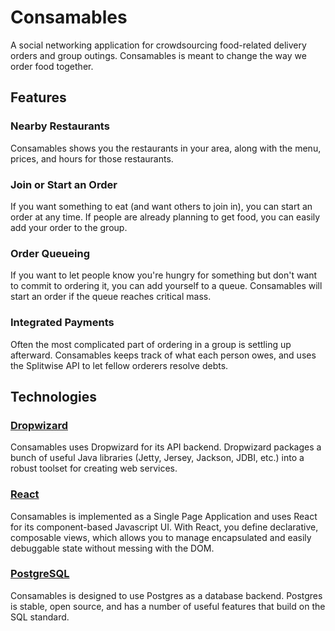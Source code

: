 # Consamables
A social networking application for crowdsourcing food-related delivery orders and group outings. Consamables is meant to change the way we order food together.

## Features

### Nearby Restaurants
Consamables shows you the restaurants in your area, along with the menu, prices, and hours for those restaurants.

### Join or Start an Order
If you want something to eat (and want others to join in), you can start an order at any time. If people are already planning to get food, you can easily add your order to the group.

### Order Queueing
If you want to let people know you're hungry for something but don't want to commit to ordering it, you can add yourself to a queue. Consamables will start an order if the queue reaches critical mass.

### Integrated Payments
Often the most complicated part of ordering in a group is settling up afterward. Consamables keeps track of what each person owes, and uses the Splitwise API to let fellow orderers resolve debts.

## Technologies

### [Dropwizard](http://www.dropwizard.io/1.0.5/docs/)
Consamables uses Dropwizard for its API backend. Dropwizard packages a bunch of useful Java libraries (Jetty, Jersey, Jackson, JDBI, etc.) into a robust toolset for creating web services.

### [React](https://facebook.github.io/react/)
Consamables is implemented as a Single Page Application and uses React for its component-based Javascript UI. With React, you define declarative, composable views, which allows you to manage encapsulated and easily debuggable state without messing with the DOM.

### [PostgreSQL](https://www.postgresql.org/)
Consamables is designed to use Postgres as a database backend. Postgres is stable, open source, and has a number of useful features that build on the SQL standard.
